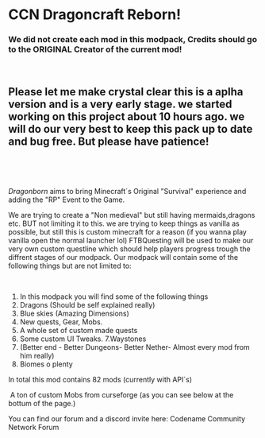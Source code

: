# CCN Dragoncraft Reborn!

###  We did not create each mod in this modpack, Credits should go to the ORIGINAL Creator of the current mod!

 

## Please let me make crystal clear this is a aplha version and is a very early stage. we started working on this project about 10 hours ago. we will do our very best to keep this pack up to date and bug free. But please have patience!
 

 

*Dragonborn* aims to bring Minecraft´s Original "Survival" experience and adding the "RP" Event to the Game.

We are trying to create a "Non medieval" but still having mermaids,dragons etc. BUT not limiting it to this.
we are trying to keep things as vanilla as possible, but still this is custom minecraft for a reason (if you wanna play vanilla open the normal launcher lol)
FTBQuesting will be used to make our very own custom questline which should help players progress trough the diffrent stages of our modpack.
Our modpack will contain some of the following things but are not limited to:

 

1. In this modpack you will find some of the following things
2. Dragons (Should be self explained really)
3. Blue skies (Amazing Dimensions)
4. New quests, Gear, Mobs.
5. A whole set of custom made quests
6. Some custom UI Tweaks.
7.Waystones
8. (Better end - Better Dungeons- Better Nether- Almost every mod from him really)
9. Biomes o plenty

In total this mod contains 82 mods (currently with API´s)




 A ton of custom Mobs from curseforge (as you can see below at the bottum of the page.)
 

You can find our forum and a discord invite here:
Codename Community Network Forum

